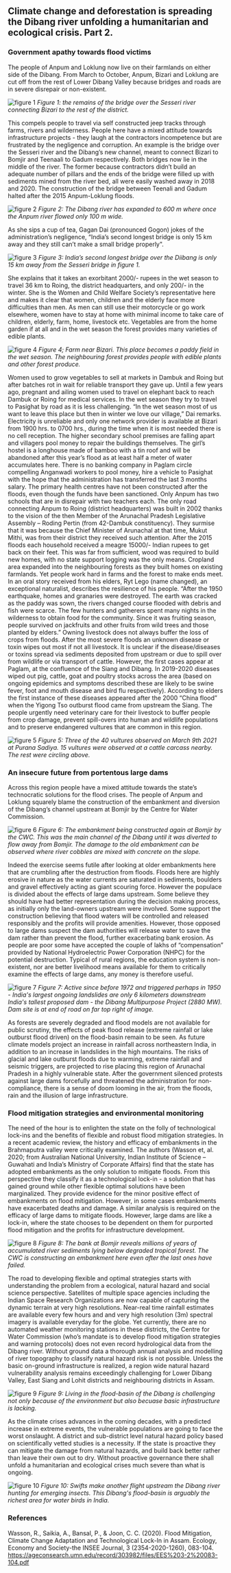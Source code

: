 ## Climate change and deforestation is spreading the Dibang river unfolding a humanitarian and ecological crisis. Part 2.

### Government apathy towards flood victims
The people of Anpum and Loklung now live on their farmlands on either side of the Dibang. From March to October, Anpum, Bizari and Loklung are cut off from the rest of Lower Dibang Valley because bridges and roads are in severe disrepair or non-existent.

![figure 1](https://github.com/monsoonforest/lower-dibang-flood/blob/main/datasets/images-for-part-ii/fig-1-DSC6820-sesseri-bridge-.jpg)
*Figure 1: the remains of the bridge over the Sesseri river connecting Bizari to the rest of the district.* 

This compels people to travel via self constructed jeep tracks through farms, rivers and wilderness. People here have a mixed attitude towards infrastructure projects - they laugh at the contractors incompetence but are frustrated by the negligence and corruption. An example is the bridge over the Sesseri river and the Dibang’s new channel, meant to connect Bizari to Bomjir and Teenaali to Gadum respectively. Both bridges now lie in the middle of the river. The former because contractors didn’t build an adequate number of pillars and the ends of the bridge were filled up with sediments mined from the river bed, all were easily washed away in 2018 and 2020. The construction of the bridge between Teenali and Gadum halted after the 2015 Anpum-Loklung floods.

![figure 2](https://github.com/monsoonforest/lower-dibang-flood/blob/main/datasets/images-for-part-ii/fig-2-gadum-bridge-2020.jpg)
*Figure 2: The Dibang river has expanded to 600 m where once the Anpum river flowed only 100 m wide.*

As she sips a cup of tea, Gagan Dai (pronounced Gogon) jokes of the administration’s negligence, “India’s second longest bridge is only 15 km away and they still can’t make a small bridge properly".

![figure 3](https://github.com/monsoonforest/lower-dibang-flood/blob/main/datasets/images-for-part-ii/fig-3-DSC6659-indias-longest-bridge.jpg)
*Figure 3: India’s second longest bridge over the Diibang is only 15 km away from the Sesseri bridge in figure 1.*

She explains that it takes an exorbitant 2000/- rupees in the wet season to travel 36 km to Roing, the district headquarters, and only 200/- in the winter. She is the Women and Child Welfare Society’s representative here and makes it clear that women, children and the elderly face more difficulties than men. As men can still use their motorcycle or go work elsewhere, women have to stay at home with minimal income to take care of children, elderly, farm, home, livestock etc. Vegetables are from the home garden if at all and in the wet season the forest provides many varieties of edible plants.

![figure 4](https://github.com/monsoonforest/lower-dibang-flood/blob/main/datasets/images-for-part-ii/fig-4-DSC6989-farm-scene-bizari.jpg)
*Figure 4; Farm near Bizari. This place becomes a paddy field in the wet season. The neighbouring forest provides people with edible plants and other forest produce.*

Women used to grow vegetables to sell at markets in Dambuk and Roing but after batches rot in wait for reliable transport they gave up. Until a few years ago, pregnant and ailing women used to travel on elephant back to reach Dambuk or Roing for medical services. In the wet season they try to travel to Pasighat by road as it is less challenging. “In the wet season most of us want to leave this place but then in winter we love our village,” Dai remarks. Electricity is unreliable and only one network provider is available at Bizari from 1900 hrs. to 0700 hrs., during the time when it is most needed there is no cell reception. The higher secondary school premises are falling apart and villagers pool money to repair the buildings themselves. The girl’s hostel is a longhouse made of bamboo with a tin roof and will be abandoned after this year’s flood as at least half a meter of water accumulates here. There is no banking company in Paglam circle compelling Anganwadi workers to pool money, hire a vehicle to Pasighat with the hope that the administration has transferred the last 3 months salary.
The primary health centres have not been constructed after the floods, even though the funds have been sanctioned. Only Anpum has two schools that are in disrepair with two teachers each. The only road connecting Anpum to Roing (district headquarters) was built in 2002 thanks to the vision of the then Member of the Arunachal Pradesh Legislative Assembly – Roding Pertin (from 42-Dambuk constituency). They surmise that it was because the Chief Minister of Arunachal at that time, Mukut Mithi, was from their district  they received such attention. After the 2015 floods each household received a meagre 15000/- Indian rupees to get back on their feet. This was far from sufficient, wood was required to build new homes, with no state support logging was the only means. Cropland area expanded into the neighbouring forests as they built homes on existing farmlands.
Yet people work hard in farms and the forest to make ends meet. In an oral story received from his elders, Ryt Lego (name changed), an exceptional naturalist, describes the resilience of his people. “After the 1950 earthquake, homes and granaries were destroyed. The earth was cracked as the paddy was sown, the rivers changed course flooded with debris and fish were scarce. The few hunters and gatherers spent many nights in the wilderness to obtain food for the community. Since it was fruiting season, people survived on jackfruits and other fruits from wild trees and those planted by elders.”
Owning livestock does not always buffer the loss of crops from floods. After the most severe floods an unknown disease or toxin wipes out most if not all livestock. It is unclear if the disease/diseases or toxins spread via sediments deposited from upstream or due to spill over from wildlife or via transport of cattle. However, the first cases appear at Paglam, at the confluence of the Siang and Dibang. In 2019-2020 diseases wiped out pig, cattle, goat and poultry stocks across the area (based on ongoing epidemics and symptoms described these are likely to be swine fever, foot and mouth disease and bird flu respectively). According to elders the first instance of these diseases appeared after the 2000 “China flood” when the Yigong Tso outburst flood came from upstream the Siang. The people urgently need veterinary care for their livestock to buffer people from crop damage, prevent spill-overs into human and wildlife populations and to preserve endangered vultures that are common in this region.

![figure 5](https://github.com/monsoonforest/lower-dibang-flood/blob/main/datasets/images-for-part-ii/fig-5-DSC7343-vultures-purana-sadiya.JPG)
*Figure 5: Three of the 40 vultures observed on March 9th 2021 at Purana Sadiya. 15 vultures were observed at a cattle carcass nearby. The rest were circling above.*

### An insecure future from portentous large dams
Across this region people have a mixed attitude towards the state’s technocratic solutions for the flood crises. The people of Anpum and Loklung squarely blame the construction of the embankment and diversion of the Dibang’s channel upstream at Bomjir by the Centre for Water Commission.

![figure 6](https://github.com/monsoonforest/lower-dibang-flood/blob/main/datasets/images-for-part-ii/fig-6-bomjir-embankment.jpg)
*Figure 6: The embankment being constructed again at Bomjir by the CWC. This was the main channel of the Dibang until it was diverted to flow away from Bomjir. The damage to the old embankment can be observed where river cobbles are mixed with concrete on the slope.*

Indeed the exercise seems futile after looking at older embankments here that are crumbling after the destruction from floods. Floods here are highly erosive in nature as the water currents are saturated in sediments, boulders and gravel effectively acting as giant scouring force. However the populace is divided about the effects of large dams upstream. Some believe they should have had better representation during the decision making process, as initially only the land-owners upstream were involved. Some support the construction believing that flood waters will be controlled and released responsibly and the profits will provide amenities. However, those opposed to large dams suspect the dam authorities will release water to save the dam rather than prevent the flood, further exacerbating bank erosion. As people are poor some have accepted the couple of lakhs of “compensation” provided by National Hydroelectric Power Corporation (NHPC) for the potential destruction. Typical of rural regions, the education system is non-existent, nor are better livelihood means available for them to critically examine the effects of large dams, any money is therefore useful.

![figure 7](https://github.com/monsoonforest/lower-dibang-flood/blob/main/datasets/images-for-part-ii/fig-7-landslide-2021.jpeg)
*Figure 7: Active since before 1972 and triggered perhaps in 1950 - India's largest ongoing landslides are only 6 kilometers downstream India's tallest proposed dam - the Dibang Multipurpose Project (2880 MW). Dam site is at end of road on far top right of image.*

As forests are severely degraded and flood models are not available for public scrutiny, the effects of peak flood release (extreme rainfall or lake outburst flood driven) on the flood-basin remain to be seen. As future climate models project an increase in rainfall across northeastern India, in addition to an increase in landslides in the high mountains. The risks of glacial and lake outburst floods due to warming, extreme rainfall and seismic triggers, are projected to rise placing this region of Arunachal Pradesh in a highly vulnerable state. After the government silenced protests against large dams forcefully and threatened the administration for non-compliance, there is a sense of doom looming in the air, from the floods, rain and the illusion of large infrastructure.

### Flood mitigation strategies and environmental monitoring
The need of the hour is to enlighten the state on the folly of technological lock-ins and the benefits of flexible and robust flood mitigation strategies. In a recent academic review, the history and efficacy of embankments in the Brahmaputra valley were critically examined. The authors (Wasson et, al. 2020; from Australian National University, Indian Institute of Science – Guwahati and India’s Ministry of Corporate Affairs) find that the state has adopted embankments as the only solution to mitigate floods. From this perspective they classify it as a technological lock-in - a solution that has gained ground while other flexible optimal solutions have been marginalized. They provide evidence for the minor positive effect of embankments on flood mitigation. However, in some cases embankments have exacerbated deaths and damage. A similar analysis is required on the efficacy of large dams to mitigate floods. However, large dams are like a lock-in, where the state chooses to be dependent on them for purported flood mitigation and the profits for infrastructure development.

![figure 8](https://github.com/monsoonforest/lower-dibang-flood/blob/main/datasets/images-for-part-ii/fig-8-bank-at-bomjir.jpg)
*Figure 8: The bank at Bomjir reveals millions of years of accumulated river sediments lying below degraded tropical forest. The CWC is constructing an embankment here even after the last ones have failed.*

The road to developing flexible and optimal strategies starts with understanding the problem from a ecological, natural hazard and social science perspective. Satellites of multiple space agencies including the Indian Space Research Organizations are now capable of capturing the dynamic terrain at very high resolutions. Near-real time rainfall estimates are available every few hours and and very high resolution (3m) spectral imagery is available everyday for the globe. Yet currently, there are no automated weather monitoring stations in these districts, the Centre for Water Commission (who’s mandate is to develop flood mitigation strategies and warning protocols) does not even record hydrological data from the Dibang river. Without ground data a thorough annual analysis and modelling of river topography to classify natural hazard risk is not possible. Unless the basic on-ground infrastructure is realized, a region wide natural hazard vulnerability analysis remains exceedingly challenging for Lower Dibang Valley, East Siang and Lohit districts and neighbouring districts in Assam.

![figure 9](https://github.com/monsoonforest/lower-dibang-flood/blob/main/datasets/images-for-part-ii/fig-9-crossing-dibang-anpum-loklung-2021.jpg)
*Figure 9: Living in the flood-basin of the Dibang is challenging not only because of the environment but also becuase basic infrastructure is lacking.*

As the climate crises advances in the coming decades, with a predicted increase in extreme events, the vulnerable populations are going to face the worst onslaught. A district and sub-district level natural hazard policy based on scientifically vetted studies is a necessity. If the state is proactive they can mitigate the damage from natural hazards, and build back better rather than leave their own out to dry. Without proactive governance there shall unfold a humanitarian and ecological crises much severe than what is ongoing.

![figure 10](https://github.com/monsoonforest/lower-dibang-flood/blob/main/datasets/images-for-part-ii/fig-10-swifts-up-the-dibang.jpg)
*Figure 10: Swifts make another flight upstream the Dibang river hunting for emerging insects. This Dibang's flood-basin is arguably the richest area for water birds in India.*

### References
Wasson, R., Saikia, A., Bansal, P., & Joon, C. C. (2020). Flood Mitigation, Climate Change Adaptation and Technological Lock-In in Assam. Ecology, Economy and Society-the INSEE Journal, 3 (2354-2020-1260), 083-104. https://ageconsearch.umn.edu/record/303982/files/EES%203-2%20083-104.pdf